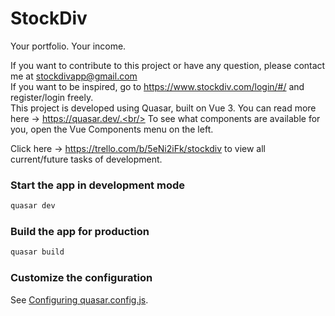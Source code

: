 # StockDiv

Your portfolio. Your income.

If you want to contribute to this project or have any question, please contact me at stockdivapp@gmail.com<br/>
If you want to be inspired, go to https://www.stockdiv.com/login/#/ and register/login freely.<br/>
This project is developed using Quasar, built on Vue 3. You can read more here -> https://quasar.dev/.<br/>
To see what components are available for you, open the Vue Components menu on the left.<br/>

Click here -> https://trello.com/b/5eNi2iFk/stockdiv to view all current/future tasks of development.

### Start the app in development mode

```bash
quasar dev
```

### Build the app for production

```bash
quasar build
```

### Customize the configuration

See [Configuring quasar.config.js](https://v2.quasar.dev/quasar-cli-webpack/quasar-config-js).
